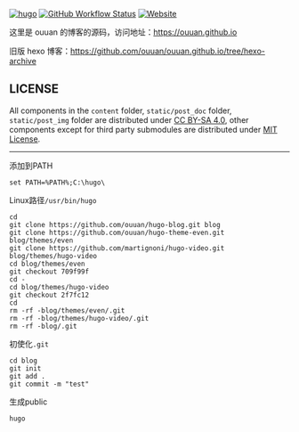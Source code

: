 [![hugo](https://img.shields.io/badge/powered%20by-hugo-orange)](https://gohugo.io/)
[![GitHub Workflow Status](https://img.shields.io/github/workflow/status/ouuan/hugo-blog/Deploy)](https://github.com/ouuan/hugo-blog/actions)
[![Website](https://img.shields.io/website?url=https%3A%2F%2Fouuan.github.io)](https://ouuan.github.io)

这里是 ouuan 的博客的源码，访问地址：<https://ouuan.github.io>

旧版 hexo 博客：<https://github.com/ouuan/ouuan.github.io/tree/hexo-archive>

LICENSE
---

All components in the `content` folder, `static/post_doc` folder, `static/post_img` folder are distributed under [CC BY-SA 4.0](https://creativecommons.org/licenses/by-sa/4.0/), other components except for third party submodules are distributed under [MIT License](LICENSE).

---

添加到PATH

```
set PATH=%PATH%;C:\hugo\
```

 Linux路径`/usr/bin/hugo`


```
cd
git clone https://github.com/ouuan/hugo-blog.git blog
git clone https://github.com/ouuan/hugo-theme-even.git blog/themes/even
git clone https://github.com/martignoni/hugo-video.git blog/themes/hugo-video
cd blog/themes/even
git checkout 709f99f
cd -
cd blog/themes/hugo-video
git checkout 2f7fc12
cd
rm -rf -blog/themes/even/.git
rm -rf -blog/themes/hugo-video/.git
rm -rf -blog/.git
```

初使化`.git`

```
cd blog
git init
git add .
git commit -m "test"
```

生成public

```
hugo
```
